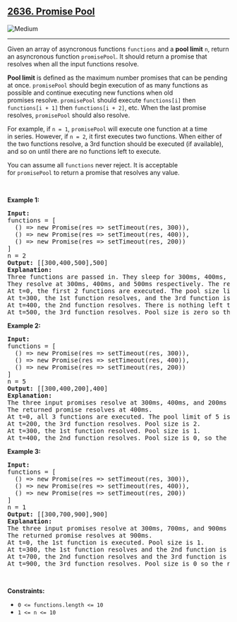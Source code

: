 <h2><a href="https://leetcode.com/problems/promise-pool/">2636. Promise Pool</a></h2><img src="https://img.shields.io/badge/Medium-FECC00" alt="Medium" /><hr><div><p>Given an array&nbsp;of asyncronous functions&nbsp;<code>functions</code>&nbsp;and a <strong>pool limit</strong>&nbsp;<code>n</code>, return an asyncronous function&nbsp;<code>promisePool</code>. It should return&nbsp;a promise that resolves when all the input&nbsp;functions resolve.</p>

<p><b>Pool limit</b> is defined as the maximum number promises that can be pending at once.&nbsp;<code>promisePool</code>&nbsp;should begin execution of as many functions as possible and continue executing new functions when old promises&nbsp;resolve.&nbsp;<code>promisePool</code>&nbsp;should execute <code>functions[i]</code>&nbsp;then <code>functions[i + 1]</code>&nbsp;then <code>functions[i + 2]</code>, etc. When the last promise resolves,&nbsp;<code>promisePool</code>&nbsp;should also resolve.</p>

<p>For example, if&nbsp;<code>n = 1</code>, <code>promisePool</code>&nbsp;will execute one function at&nbsp;a time in&nbsp;series. However, if&nbsp;<code>n = 2</code>, it first executes two functions. When either of the two functions resolve, a 3rd function should be executed (if available), and so on until there are no functions left to execute.</p>

<p>You can assume all&nbsp;<code>functions</code>&nbsp;never reject. It is acceptable for&nbsp;<code>promisePool</code>&nbsp;to return a promise that resolves any value.</p>

<p>&nbsp;</p>
<p><strong class="example">Example 1:</strong></p>

<pre><strong>Input:</strong> 
functions = [
&nbsp; () =&gt; new Promise(res =&gt; setTimeout(res, 300)),
&nbsp; () =&gt; new Promise(res =&gt; setTimeout(res, 400)),
&nbsp; () =&gt; new Promise(res =&gt; setTimeout(res, 200))
]
n = 2
<strong>Output:</strong> [[300,400,500],500]
<strong>Explanation:</strong>
Three functions are passed in. They sleep for 300ms, 400ms, and 200ms respectively.
They resolve at 300ms, 400ms, and 500ms respectively. The returned promise resolves at 500ms.
At t=0, the first 2 functions are executed. The pool size limit of 2 is reached.
At t=300, the 1st function resolves, and the 3rd function is executed. Pool size is 2.
At t=400, the 2nd function resolves. There is nothing left to execute. Pool size is 1.
At t=500, the 3rd function resolves. Pool size is zero so the returned promise also resolves.
</pre>

<p><strong class="example">Example 2:</strong></p>

<pre><strong>Input:
</strong>functions = [
&nbsp; () =&gt; new Promise(res =&gt; setTimeout(res, 300)),
&nbsp; () =&gt; new Promise(res =&gt; setTimeout(res, 400)),
&nbsp; () =&gt; new Promise(res =&gt; setTimeout(res, 200))
]
n = 5
<strong>Output:</strong> [[300,400,200],400]
<strong>Explanation:</strong>
The three input promises resolve at 300ms, 400ms, and 200ms respectively.
The returned promise resolves at 400ms.
At t=0, all 3 functions are executed. The pool limit of 5 is never met.
At t=200, the 3rd function resolves. Pool size is 2.
At t=300, the 1st function resolved. Pool size is 1.
At t=400, the 2nd function resolves. Pool size is 0, so the returned promise also resolves.
</pre>

<p><strong class="example">Example 3:</strong></p>

<pre><strong>Input:</strong>
functions = [
&nbsp; () =&gt; new Promise(res =&gt; setTimeout(res, 300)),
&nbsp; () =&gt; new Promise(res =&gt; setTimeout(res, 400)),
&nbsp; () =&gt; new Promise(res =&gt; setTimeout(res, 200))
]
n = 1
<strong>Output:</strong> [[300,700,900],900]
<strong>Explanation:
</strong>The three input promises resolve at 300ms, 700ms, and 900ms respectively.
The returned promise resolves at 900ms.
At t=0, the 1st function is executed. Pool size is 1.
At t=300, the 1st function resolves and the 2nd function is executed. Pool size is 1.
At t=700, the 2nd function resolves and the 3rd function is executed. Pool size is 1.
At t=900, the 3rd function resolves. Pool size is 0 so the returned promise resolves.
</pre>

<p>&nbsp;</p>
<p><strong>Constraints:</strong></p>

<ul>
	<li><code>0 &lt;= functions.length &lt;= 10</code></li>
	<li><code><font face="monospace">1 &lt;= n &lt;= 10</font></code></li>
</ul>
</div>
